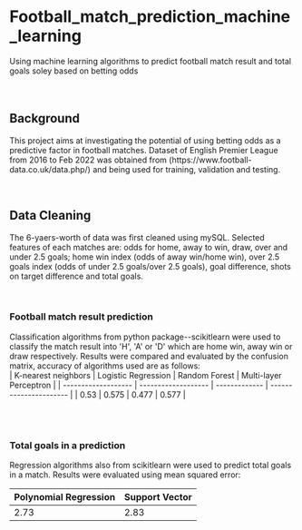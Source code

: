 # Football_match_prediction_machine_learning
Using machine learning algorithms to predict football match result and total goals soley based on betting odds
</br></br></br>

<h2> Background </h2>
This project aims at investigating the potential of using betting odds as a predictive factor in football matches. Dataset of English Premier League from 2016 to Feb 2022 was obtained from (https://www.football-data.co.uk/data.php/) and being used for training, validation and testing.

</br><h2> Data Cleaning </h2>
The 6-yaers-worth of data was first cleaned using mySQL. Selected features of each matches are: odds for home, away to win, draw, over and under 2.5 goals; home win index (odds of away win/home win), over 2.5 goals index (odds of under 2.5 goals/over 2.5 goals), goal difference, shots on target difference and total goals.

</br><h3> Football match result prediction </h3>
Classification algorithms from python package--scikitlearn were used to classify the match result into 'H', 'A' or 'D' which are home win, away win or draw respectively. Results were compared and evaluated by the confusion matrix, accuracy of algorithms used are as follows:</br>
| K-nearest neighbors | Logistic Regression | Random Forest | Multi-layer Perceptron | 
| ------------------- | ------------------- | ------------- | ---------------------- |
| 0.53 | 0.575 | 0.477 | 0.577 |</br></br>

</br><h3> Total goals in a prediction </h3>
Regression algorithms also from scikitlearn were used to predict total goals in a match. Results were evaluated using mean squared error:</br>

| Polynomial Regression | Support Vector | 
| --------------------- | -------------- | 
| 2.73                  | 2.83            | </br></br>
